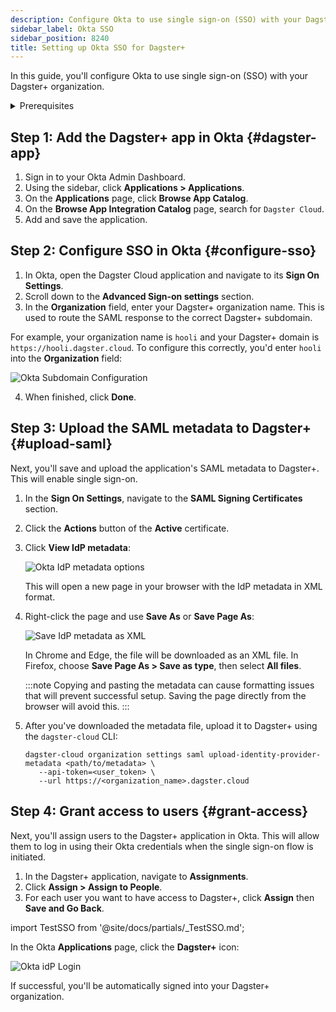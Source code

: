 ```yaml
---
description: Configure Okta to use single sign-on (SSO) with your Dagster+ organization.
sidebar_label: Okta SSO
sidebar_position: 8240
title: Setting up Okta SSO for Dagster+
---
```


In this guide, you'll configure Okta to use single sign-on (SSO) with your Dagster+ organization.

<details>
  <summary>Prerequisites</summary>

To complete the steps in this guide, you'll need:

- **An existing Okta account**
- **To install the [`dagster-cloud` CLI](/deployment/dagster-plus/management/dagster-cloud-cli/installing-and-configuring)**
- **The following in Dagster+:**
  - A Pro plan
  - [Access to a user token](/deployment/dagster-plus/management/tokens/user-tokens)
  - [Organization Admin permissions](/deployment/dagster-plus/authentication-and-access-control/rbac/user-roles-permissions) in your organization

</details>

## Step 1: Add the Dagster+ app in Okta \{#dagster-app}

1. Sign in to your Okta Admin Dashboard.
2. Using the sidebar, click **Applications > Applications**.
3. On the **Applications** page, click **Browse App Catalog**.
4. On the **Browse App Integration Catalog** page, search for `Dagster Cloud`.
5. Add and save the application.

## Step 2: Configure SSO in Okta \{#configure-sso}

1. In Okta, open the Dagster Cloud application and navigate to its **Sign On Settings**.
2. Scroll down to the **Advanced Sign-on settings** section.
3. In the **Organization** field, enter your Dagster+ organization name. This is used to route the SAML response to the correct Dagster+ subdomain.

For example, your organization name is `hooli` and your Dagster+ domain is `https://hooli.dagster.cloud`. To configure this correctly, you'd enter `hooli` into the **Organization** field:

![Okta Subdomain Configuration](/images/dagster-plus/features/authentication-and-access-control/okta/subdomain-configuration.png)

4. When finished, click **Done**.

## Step 3: Upload the SAML metadata to Dagster+ \{#upload-saml}

Next, you'll save and upload the application's SAML metadata to Dagster+. This will enable single sign-on.

1. In the **Sign On Settings**, navigate to the **SAML Signing Certificates** section.
2. Click the **Actions** button of the **Active** certificate.
3. Click **View IdP metadata**:

   ![Okta IdP metadata options](/images/dagster-plus/features/authentication-and-access-control/okta/save-identity-provider-metadata.png)

   This will open a new page in your browser with the IdP metadata in XML format.

4. Right-click the page and use **Save As** or **Save Page As**:

   ![Save IdP metadata as XML](/images/dagster-plus/features/authentication-and-access-control/okta/save-xml-as-page.png)

   In Chrome and Edge, the file will be downloaded as an XML file. In Firefox, choose **Save Page As > Save as type**, then select **All files**.

   :::note
   Copying and pasting the metadata can cause formatting issues that will prevent successful setup. Saving the page directly from the browser will avoid this.
   :::

5. After you've downloaded the metadata file, upload it to Dagster+ using the `dagster-cloud` CLI:

   ```shell
   dagster-cloud organization settings saml upload-identity-provider-metadata <path/to/metadata> \
      --api-token=<user_token> \
      --url https://<organization_name>.dagster.cloud
   ```

## Step 4: Grant access to users \{#grant-access}

Next, you'll assign users to the Dagster+ application in Okta. This will allow them to log in using their Okta credentials when the single sign-on flow is initiated.

1. In the Dagster+ application, navigate to **Assignments**.
2. Click **Assign > Assign to People**.
3. For each user you want to have access to Dagster+, click **Assign** then **Save and Go Back**.

import TestSSO from '@site/docs/partials/\_TestSSO.md';

<TestSSO />

In the Okta **Applications** page, click the **Dagster+** icon:

![Okta idP Login](/images/dagster-plus/features/authentication-and-access-control/okta/idp-login.png)

If successful, you'll be automatically signed into your Dagster+ organization.
